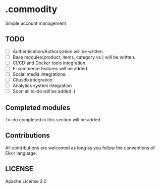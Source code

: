 # .commodity
Simple account management

## TODO
 - [ ] Authentication/Authorization will be written.
 - [ ] Base modules(product, items, category vs.) will be written.
 - [ ] CI/CD and Docker tools integration.
 - [ ] E-commerce features will be added.
 - [ ] Social media integrations.
 - [ ] Citusdb integration.
 - [ ] Analytics system integration
 - [ ] Soon all to-do will be added :)

## Completed modules
To-do completed in this section will be added.

## Contributions
All contributions are welcomed as long as you follow the conventions of Elixir language.

## LICENSE 
Apache License 2.0